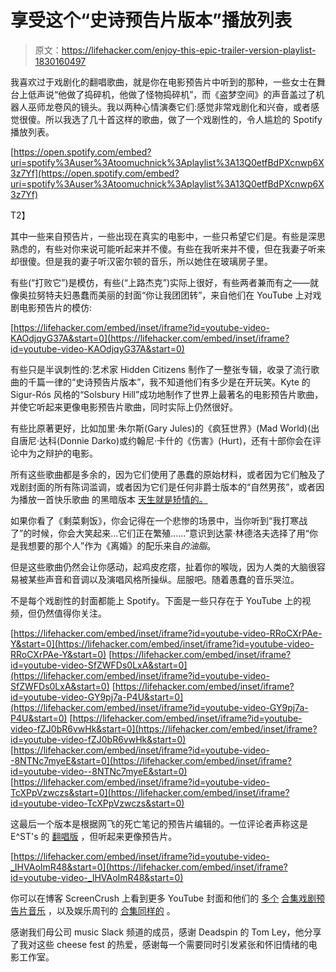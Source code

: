 # 享受这个“史诗预告片版本”播放列表

> 原文：<https://lifehacker.com/enjoy-this-epic-trailer-version-playlist-1830160497>

我喜欢过于戏剧化的翻唱歌曲，就是你在电影预告片中听到的那种，一些女士在舞台上低声说“他做了捣碎机，他做了怪物捣碎机”，而《盗梦空间》的声音盖过了机器人巫师龙卷风的镜头。我以两种心情演奏它们:感觉非常戏剧化和兴奋，或者感觉很傻。所以我选了几十首这样的歌曲，做了一个戏剧性的，令人尴尬的 Spotify 播放列表。



[https://open.spotify.com/embed?uri=spotify%3Auser%3Atoomuchnick%3Aplaylist%3A13Q0etfBdPXcnwp6X3z7Yf](https://open.spotify.com/embed?uri=spotify%3Auser%3Atoomuchnick%3Aplaylist%3A13Q0etfBdPXcnwp6X3z7Yf)

T2】

其中一些来自预告片，一些出现在真实的电影中，一些只希望它们是。有些是深思熟虑的，有些对你来说可能听起来并不傻。有些在我听来并不傻，但在我妻子听来却很傻。但是我的妻子听汉密尔顿的音乐，所以她住在玻璃房子里。

有些(“打败它”)是模仿，有些(“上路杰克”)实际上很好，有些两者兼而有之——就像奥拉努特夫妇愚蠢而美丽的封面“你让我团团转”，来自他们在 YouTube 上对戏剧电影预告片的模仿:

 [https://lifehacker.com/embed/inset/iframe?id=youtube-video-KAOdjqyG37A&start=0](https://lifehacker.com/embed/inset/iframe?id=youtube-video-KAOdjqyG37A&start=0) 

有些只是半讽刺性的:艺术家 Hidden Citizens 制作了一整张专辑，收录了流行歌曲的千篇一律的“史诗预告片版本”，我不知道他们有多少是在开玩笑。Kyte 的 Sigur-Rós 风格的“Solsbury Hill”成功地制作了世界上最著名的电影预告片歌曲，并使它听起来更像电影预告片歌曲，同时实际上仍然很好。

有些比原著更好，比如加里·朱尔斯(Gary Jules)的《疯狂世界》(Mad World)(出自唐尼·达科(Donnie Darko)或约翰尼·卡什的《伤害》(Hurt)，还有十部你会在评论中为之辩护的电影。

所有这些歌曲都是多余的，因为它们使用了愚蠢的原始材料，或者因为它们触及了戏剧封面的所有陈词滥调，或者因为它们是任何非爵士版本的“自然男孩”，或者因为播放一首快乐歌曲 的黑暗版本 [天生就是矫情的。](https://tvtropes.org/pmwiki/pmwiki.php/Main/TheCoverChangesTheMeaning)

如果你看了《剩菜剩饭》，你会记得在一个悲惨的场景中，当你听到“我打寒战了”的时候，你会大笑起来...它们正在繁殖……”意识到达蒙·林德洛夫选择了用“你是我想要的那个人”作为《离婚》的配乐来自*的油脂*。

但是这些歌曲仍然会让你感动，起鸡皮疙瘩，扯着你的喉咙，因为人类的大脑很容易被某些声音和音调以及演唱风格所操纵。屈服吧。随着愚蠢的音乐哭泣。

不是每个戏剧性的封面都能上 Spotify。下面是一些只存在于 YouTube 上的视频，但仍然值得你关注。

 [https://lifehacker.com/embed/inset/iframe?id=youtube-video-RRoCXrPAe-Y&start=0](https://lifehacker.com/embed/inset/iframe?id=youtube-video-RRoCXrPAe-Y&start=0)  [https://lifehacker.com/embed/inset/iframe?id=youtube-video-SfZWFDs0LxA&start=0](https://lifehacker.com/embed/inset/iframe?id=youtube-video-SfZWFDs0LxA&start=0)  [https://lifehacker.com/embed/inset/iframe?id=youtube-video-GY9pj7a-P4U&start=0](https://lifehacker.com/embed/inset/iframe?id=youtube-video-GY9pj7a-P4U&start=0)  [https://lifehacker.com/embed/inset/iframe?id=youtube-video-fZJ0bR6vwHk&start=0](https://lifehacker.com/embed/inset/iframe?id=youtube-video-fZJ0bR6vwHk&start=0)  [https://lifehacker.com/embed/inset/iframe?id=youtube-video--8NTNc7myeE&start=0](https://lifehacker.com/embed/inset/iframe?id=youtube-video--8NTNc7myeE&start=0)  [https://lifehacker.com/embed/inset/iframe?id=youtube-video-TcXPpVzwczs&start=0](https://lifehacker.com/embed/inset/iframe?id=youtube-video-TcXPpVzwczs&start=0) 

这最后一个版本是根据网飞的死亡笔记的预告片编辑的。一位评论者声称这是 E^ST's 的 [翻唱版](https://www.youtube.com/watch?v=s64RnXSwn-A) ，但听起来更像预告片。

 [https://lifehacker.com/embed/inset/iframe?id=youtube-video-_IHVAoImR48&start=0](https://lifehacker.com/embed/inset/iframe?id=youtube-video-_IHVAoImR48&start=0) 

你可以在博客 ScreenCrush 上看到更多 YouTube 封面和他们的 [多个](http://screencrush.com/trailers-with-sad-cover-songs-third-list/) [合集](http://screencrush.com/movie-trailers-sad-covers/)[戏剧预告片音乐](http://screencrush.com/movie-trailers-sad-covers-2/) ，以及娱乐周刊的 [合集同样的](https://ew.com/movies/2018/01/27/movie-trailers-cover-songs-ranked/) 。

感谢我们母公司 music Slack 频道的成员，感谢 Deadspin 的 Tom Ley，他分享了我对这些 cheese fest 的热爱，感谢每一个需要同时引发紧张和怀旧情绪的电影工作室。